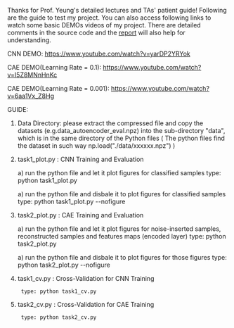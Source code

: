 
   Thanks for Prof. Yeung's detailed lectures and TAs' patient guide!
   Following are the guide to
   test my project. You can also access following links
   to watch some basic DEMOs videos of my project. There are detailed comments in the source code and the [report](https://github.com/zslwyuan/Tensorflow_Customized_Optimizer_Tutorial/blob/master/prj_report.pdf) will also help for understanding.
   
   
CNN DEMO:                         https://www.youtube.com/watch?v=yarDP2YRYok

CAE DEMO(Learning Rate = 0.1):    https://www.youtube.com/watch?v=I5Z8MNnHnKc

CAE DEMO(Learning Rate = 0.001):  https://www.youtube.com/watch?v=6aa1Vx_Z8Hg


GUIDE:

1. Data Directory:
   please extract the compressed file 
   and copy the datasets (e.g.data_autoencoder_eval.npz) 
   into the sub-directory "data", which is in the same
   directory of the Python files 
   (
        The python files find the dataset in such way 
        np.load("./data/xxxxxx.npz")
   )
   
2. task1_plot.py : CNN Training and Evaluation

    a) run the python file and let it plot figures for classified samples
        type: python task1_plot.py
        
    a) run the python file and disbale it to plot figures for classified samples
        type: python task1_plot.py --nofigure
        
3. task2_plot.py : CAE Training and Evaluation

    a) run the python file and let it plot figures for noise-inserted samples,
        reconstructed samples and features maps (encoded layer)
        type: python task2_plot.py
        
    a) run the python file and disbale it to plot figures for those figures
        type: python task2_plot.py --nofigure
        
4. task1_cv.py : Cross-Validation for CNN Training

        type: python task1_cv.py
        
5. task2_cv.py : Cross-Validation for CAE Training

        type: python task2_cv.py
        
